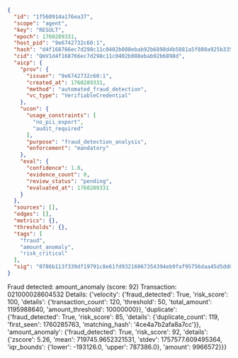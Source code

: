```json
{
  "id": "1f560914a176ea37",
  "scope": "agent",
  "key": "RESULT",
  "epoch": 1760289331,
  "host_pid": "9e6742732c60:1",
  "hash": "d4f168766ec7d298c11c0402b088ebab92b6898d4b5881a5f880a925b33579f9",
  "cid": "QmV1d4f168766ec7d298c11c0402b088ebab92b6898d",
  "aicp": {
    "prov": {
      "issuer": "9e6742732c60:1",
      "created_at": 1760289331,
      "method": "automated_fraud_detection",
      "vc_type": "VerifiableCredential"
    },
    "ucon": {
      "usage_constraints": [
        "no_pii_export",
        "audit_required"
      ],
      "purpose": "fraud_detection_analysis",
      "enforcement": "mandatory"
    },
    "eval": {
      "confidence": 1.0,
      "evidence_count": 0,
      "review_status": "pending",
      "evaluated_at": 1760289331
    }
  },
  "sources": [],
  "edges": [],
  "metrics": {},
  "thresholds": {},
  "tags": [
    "fraud",
    "amount_anomaly",
    "risk_critical"
  ],
  "sig": "0786b113f339df19791c8e61fd93216067354394eb9faf95756daa45d5dd6232"
}
```

Fraud detected: amount_anomaly (score: 92)
Transaction: 021000028604532
Details: {'velocity': {'fraud_detected': True, 'risk_score': 100, 'details': {'transaction_count': 120, 'threshold': 50, 'total_amount': 1195988640, 'amount_threshold': 10000000}}, 'duplicate': {'fraud_detected': True, 'risk_score': 85, 'details': {'duplicate_count': 119, 'first_seen': 1760285763, 'matching_hash': '4ce4a7b2afa8a7cc'}}, 'amount_anomaly': {'fraud_detected': True, 'risk_score': 92, 'details': {'zscore': 5.26, 'mean': 719745.9652321531, 'stdev': 1757577.609495364, 'iqr_bounds': {'lower': -193126.0, 'upper': 787386.0}, 'amount': 9966572}}}